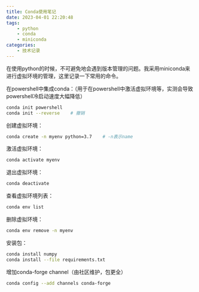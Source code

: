 ```yaml
---
title: Conda使用笔记
date: 2023-04-01 22:20:48
tags:
    - python
    - conda
    - miniconda
categories:
    - 技术记录
---
```


在使用python的时候，不可避免地会遇到版本管理的问题。我采用miniconda来进行虚拟环境的管理，这里记录一下常用的命令。

<!--more-->

在powershell中集成conda：（用于在powershell中激活虚拟环境等，实测会导致powershell冷启动速度大幅降低）

```bash
conda init powershell
conda init --reverse    # 撤销
```

创建虚拟环境：

```bash
conda create -n myenv python=3.7    # -n表示name
```

激活虚拟环境：

```bash
conda activate myenv
```

退出虚拟环境：

```bash
conda deactivate
```

查看虚拟环境列表：

```bash
conda env list
```

删除虚拟环境：

```bash
conda env remove -n myenv
```

安装包：

```bash
conda install numpy
conda install --file requirements.txt
```

增加conda-forge channel（由社区维护，包更全）

```bash
conda config --add channels conda-forge
```
